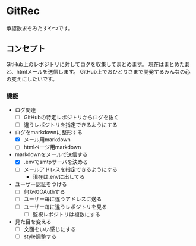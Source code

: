 # GitRec

承認欲求をみたすやつです。

## コンセプト

GitHub上のレポジトリに対してログを収集してまとめます。
現在はまとめたあと、htmlメールを送信します。
GitHub上でおひとりさまで開発するみんなの心の支えにしたいです。

### 機能

- ログ関連
  - [ ] GitHubの特定レポジトリからログを抜く
  - [ ] 違うレポジトリを指定できるようにする
- ログをmarkdownに整形する
  - [x] メール用markdown
  - [ ] htmlページ用markdown
- markdownをメールで送信する
  - [x] .envでsmtpサーバを決める
  - [ ] メールアドレスを指定できるようにする
    - 現在は.envに出してる
- ユーザー認証をつける
  - [ ] 何かのOAuthする
  - [ ] ユーザー毎に違うアドレスに送る
  - [ ] ユーザー毎に違うレポジトリを見る
    - [ ] 監視レポジトリは複数にする
- 見た目を変える
  - [ ] 文面をいい感じにする
  - [ ] style調整する
